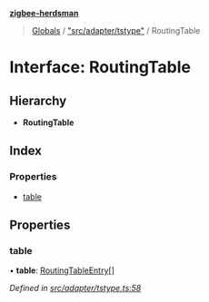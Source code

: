 **[zigbee-herdsman](../README.md)**

> [Globals](../README.md) / ["src/adapter/tstype"](../modules/_src_adapter_tstype_.md) / RoutingTable

# Interface: RoutingTable

## Hierarchy

* **RoutingTable**

## Index

### Properties

* [table](_src_adapter_tstype_.routingtable.md#table)

## Properties

### table

•  **table**: [RoutingTableEntry](_src_adapter_tstype_.routingtableentry.md)[]

*Defined in [src/adapter/tstype.ts:58](https://github.com/GrandeurSmart/gza-core/blob/master/src/src/adapter/tstype.ts#L58)*
